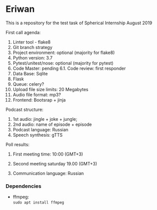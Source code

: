 # Eriwan
This is a repository for the test task of Spherical Internship August 2019

First call agenda:
1. Linter tool - flake8
2. Git branch strategy
3. Project environment: optional (majority for flake8)
4. Python version: 3.7
5. Pytest/unitest/nose: optional (majority for pytest)
6. Code Master: pending
6.1. Code review: first responder
7. Data Base: Sqlite
8. Flask
9. Queue: celery?
10. Upload file size limits: 20 Megabytes
11. Audio file format: mp3?
12. Frontend: Bootsrap + jinja

Podcast structure:
1. 1st audio: jingle + joke + jungle;
2. 2nd audio: name of episode + episode
3. Podcast language: Russian
4. Speech synthesis: gTTS


Poll results:
1. First meeting time: 10:00 (GMT+3)
2. Second meeting saturday 19.00 (GMT+3)


3. Communication language: Russian


### Dependencies
 - ffmpeg:  
`sudo apt install ffmpeg`